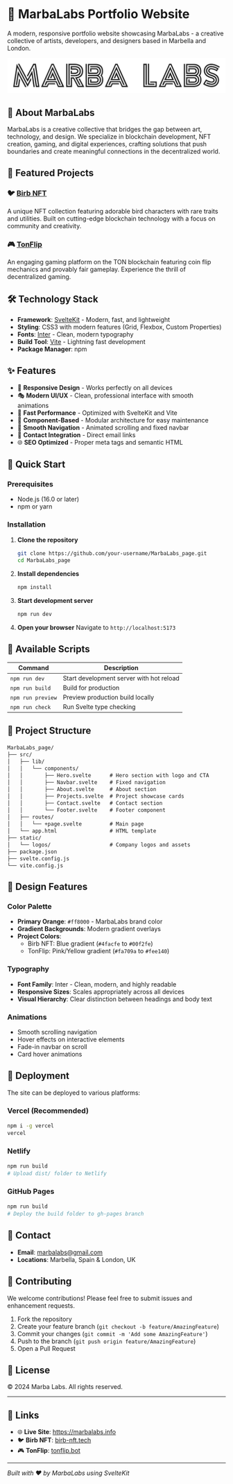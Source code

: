 # 🎨 MarbaLabs Portfolio Website

A modern, responsive portfolio website showcasing MarbaLabs - a creative collective of artists, developers, and designers based in Marbella and London.

![MarbaLabs](static/logos/MARBALABS/Logo%20Files/For%20Web/png/Color%20logo%20-%20no%20background.png)

## 🌟 About MarbaLabs

MarbaLabs is a creative collective that bridges the gap between art, technology, and design. We specialize in blockchain development, NFT creation, gaming, and digital experiences, crafting solutions that push boundaries and create meaningful connections in the decentralized world.

## 🚀 Featured Projects

### 🐦 [Birb NFT](https://birb-nft.tech)
A unique NFT collection featuring adorable bird characters with rare traits and utilities. Built on cutting-edge blockchain technology with a focus on community and creativity.

### 🎮 [TonFlip](https://tonflip.bot)
An engaging gaming platform on the TON blockchain featuring coin flip mechanics and provably fair gameplay. Experience the thrill of decentralized gaming.

## 🛠️ Technology Stack

- **Framework**: [SvelteKit](https://kit.svelte.dev/) - Modern, fast, and lightweight
- **Styling**: CSS3 with modern features (Grid, Flexbox, Custom Properties)
- **Fonts**: [Inter](https://rsms.me/inter/) - Clean, modern typography
- **Build Tool**: [Vite](https://vitejs.dev/) - Lightning fast development
- **Package Manager**: npm

## ✨ Features

- 📱 **Responsive Design** - Works perfectly on all devices
- 🎭 **Modern UI/UX** - Clean, professional interface with smooth animations
- 🚀 **Fast Performance** - Optimized with SvelteKit and Vite
- 🎨 **Component-Based** - Modular architecture for easy maintenance
- 🔗 **Smooth Navigation** - Animated scrolling and fixed navbar
- 📧 **Contact Integration** - Direct email links
- 🌐 **SEO Optimized** - Proper meta tags and semantic HTML

## 🏁 Quick Start

### Prerequisites
- Node.js (16.0 or later)
- npm or yarn

### Installation

1. **Clone the repository**
   ```bash
   git clone https://github.com/your-username/MarbaLabs_page.git
   cd MarbaLabs_page
   ```

2. **Install dependencies**
   ```bash
   npm install
   ```

3. **Start development server**
   ```bash
   npm run dev
   ```

4. **Open your browser**
   Navigate to `http://localhost:5173`

## 📜 Available Scripts

| Command | Description |
|---------|-------------|
| `npm run dev` | Start development server with hot reload |
| `npm run build` | Build for production |
| `npm run preview` | Preview production build locally |
| `npm run check` | Run Svelte type checking |

## 📁 Project Structure

```
MarbaLabs_page/
├── src/
│   ├── lib/
│   │   └── components/
│   │       ├── Hero.svelte      # Hero section with logo and CTA
│   │       ├── Navbar.svelte    # Fixed navigation
│   │       ├── About.svelte     # About section
│   │       ├── Projects.svelte  # Project showcase cards
│   │       ├── Contact.svelte   # Contact section
│   │       └── Footer.svelte    # Footer component
│   ├── routes/
│   │   └── +page.svelte         # Main page
│   └── app.html                 # HTML template
├── static/
│   └── logos/                   # Company logos and assets
├── package.json
├── svelte.config.js
└── vite.config.js
```

## 🎨 Design Features

### Color Palette
- **Primary Orange**: `#ff8000` - MarbaLabs brand color
- **Gradient Backgrounds**: Modern gradient overlays
- **Project Colors**: 
  - Birb NFT: Blue gradient (`#4facfe` to `#00f2fe`)
  - TonFlip: Pink/Yellow gradient (`#fa709a` to `#fee140`)

### Typography
- **Font Family**: Inter - Clean, modern, and highly readable
- **Responsive Sizes**: Scales appropriately across all devices
- **Visual Hierarchy**: Clear distinction between headings and body text

### Animations
- Smooth scrolling navigation
- Hover effects on interactive elements
- Fade-in navbar on scroll
- Card hover animations

## 🚀 Deployment

The site can be deployed to various platforms:

### Vercel (Recommended)
```bash
npm i -g vercel
vercel
```

### Netlify
```bash
npm run build
# Upload dist/ folder to Netlify
```

### GitHub Pages
```bash
npm run build
# Deploy the build folder to gh-pages branch
```

## 📧 Contact

- **Email**: [marbalabs@gmail.com](mailto:marbalabs@gmail.com)
- **Locations**: Marbella, Spain & London, UK

## 🤝 Contributing

We welcome contributions! Please feel free to submit issues and enhancement requests.

1. Fork the repository
2. Create your feature branch (`git checkout -b feature/AmazingFeature`)
3. Commit your changes (`git commit -m 'Add some AmazingFeature'`)
4. Push to the branch (`git push origin feature/AmazingFeature`)
5. Open a Pull Request

## 📄 License

© 2024 Marba Labs. All rights reserved.

---

## 🔗 Links

- 🌐 **Live Site**: https://marbalabs.info
- 🐦 **Birb NFT**: [birb-nft.tech](https://birb-nft.tech)
- 🎮 **TonFlip**: [tonflip.bot](https://tonflip.bot)

---

*Built with ❤️ by MarbaLabs using SvelteKit*
